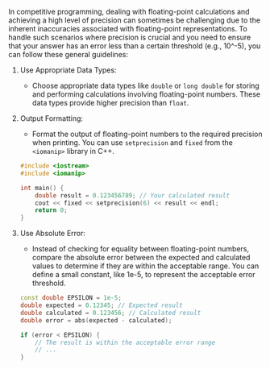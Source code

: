 In competitive programming, dealing with floating-point calculations and achieving a high level of precision can sometimes be challenging due to the inherent inaccuracies associated with floating-point representations. To handle such scenarios where precision is crucial and you need to ensure that your answer has an error less than a certain threshold (e.g., 10^-5), you can follow these general guidelines:

1. Use Appropriate Data Types:
   - Choose appropriate data types like `double` or `long double` for storing and performing calculations involving floating-point numbers. These data types provide higher precision than `float`.

2. Output Formatting:
   - Format the output of floating-point numbers to the required precision when printing. You can use `setprecision` and `fixed` from the `<iomanip>` library in C++.

   ```cpp
   #include <iostream>
   #include <iomanip>
   
   int main() {
       double result = 0.123456789; // Your calculated result
       cout << fixed << setprecision(6) << result << endl;
       return 0;
   }
   ```

3. Use Absolute Error:
   - Instead of checking for equality between floating-point numbers, compare the absolute error between the expected and calculated values to determine if they are within the acceptable range. You can define a small constant, like 1e-5, to represent the acceptable error threshold.

   ```cpp
   const double EPSILON = 1e-5;
   double expected = 0.12345; // Expected result
   double calculated = 0.123456; // Calculated result
   double error = abs(expected - calculated);
   
   if (error < EPSILON) {
       // The result is within the acceptable error range
       // ...
   }
   ```

